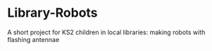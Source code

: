 # Library-Robots
A short project for KS2 children in local libraries: making robots with flashing antennae
